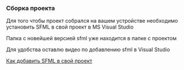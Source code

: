 <h3><b>Сборка проекта</b></h3>
<p>Для того чтобы проект собрался на вашем устройстве необходимо установить SFML в свой проект в MS Visual Studio</p>
<p>Папка с новейшей версией sfml уже находится в папке с проектом<br></p>
<p>Для удобства оставлю видео по добавлению sfml в Visual Studio</p>
<p><a href="https://www.youtube.com/watch?v=w339OWGlSo0">Как добавить SFML в свой проект</a></p>
